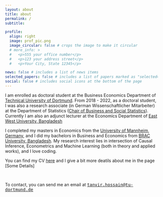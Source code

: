 ```yaml
---
layout: about
title: about
permalink: /
subtitle:

profile:
  align: right
  image: prof_pic.png
  image_circular: false # crops the image to make it circular
  # more_info: >
  #   <p>555 your office number</p>
  #   <p>123 your address street</p>
  #   <p>Your City, State 12345</p>

news: false # includes a list of news items
selected_papers: false # includes a list of papers marked as "selected={true}"
social: false # includes social icons at the bottom of the page
---
```


I am enrolled as doctoral student at the Business Economics Department of <a href="https://www.tu-dortmund.de/en/" target="_blank">Technical University of Dortmund</a>. From 2018 - 2022, as a doctoral student, I was also a research associate (in German Wissenschaftlicher Mitarbeiter) at the Department of Statistics (<a href="https://lwus.statistik.tu-dortmund.de/en/chair/alumni/" target="_blank">Chair of Business and Social Statistics</a>). Currently I am also an adjunct lecturer at the Economics Department of <a href="https://www.ewubd.edu/" target="_blank">East West University, Bangladesh</a>

I completed my masters in Economics from the <a href="https://www.uni-mannheim.de/en/" target="_blank">University of Mannheim, Germany</a>, and I did my bachelors in Business and Economics from <a href="https://www.bracu.ac.bd/" target="_blank">BRAC University, Bangladesh</a>. My research interest lies in intersection of Causal Inference, Econometrics and Machine Learning (both in theory and applied works), and I love coding. 

You can find my CV [here](/assets/pdf/CV_STHossain.pdf) and I give a bit more deatils about me in the page [Some Details]

<br>

<i class="fas fa-envelope"></i> To contact, you can send me an email at <tt>tanvir.hossain@tu-dortmund.de</tt>
